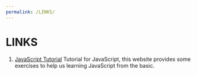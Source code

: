 ```yaml
---
permalink: /LINKS/
---
```

# LINKS

1. [JavaScript Tutorial](https://www.w3schools.com/js/)
Tutorial for JavaScript, this website provides some exercises to help us learning JavaScript from the basic.

